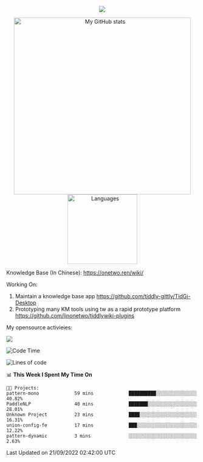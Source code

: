 <a href="https://github.com/linonetwo">
    <p align="center">
        <img src="https://github-profile-trophy.vercel.app/?username=linonetwo&column=7&theme=onedark"/>
    </p>
</a>
<a align="center" href="https://github.com/linonetwo">
  <p align="center">
    <img src="https://github-readme-stats.vercel.app/api?username=linonetwo&show_icons=true&count_private=true" alt="My GitHub stats" width="465"/>
    <img src="https://github-readme-stats.vercel.app/api/top-langs/?username=linonetwo&layout=compact&langs_count=10" alt="Languages" height="183">
  </p>
</a>

Knowledge Base (In Chinese): https://onetwo.ren/wiki/

Working On: 

1. Maintain a knowledge base app https://github.com/tiddly-gittly/TidGi-Desktop
1. Prototyping many KM tools using tw as a rapid prototype platform https://github.com/linonetwo/tiddlywiki-plugins

My opensource activieies:

![](https://visitor-badge.glitch.me/badge?page_id=linonetwo.linonetwo)

<!--START_SECTION:waka-->
![Code Time](http://img.shields.io/badge/Code%20Time-1%2C195%20hrs%2056%20mins-blue)

![Lines of code](https://img.shields.io/badge/From%20Hello%20World%20I%27ve%20Written-2%20Million%20lines%20of%20code-blue)

📊 **This Week I Spent My Time On** 

```text
🐱‍💻 Projects: 
pattern-mono             59 mins             ██████████░░░░░░░░░░░░░░░   40.82% 
PaddleNLP                40 mins             ███████░░░░░░░░░░░░░░░░░░   28.01% 
Unknown Project          23 mins             ████░░░░░░░░░░░░░░░░░░░░░   16.31% 
union-config-fe          17 mins             ███░░░░░░░░░░░░░░░░░░░░░░   12.22% 
pattern-dynamic          3 mins              ░░░░░░░░░░░░░░░░░░░░░░░░░   2.63%

```


 Last Updated on 21/09/2022 02:42:00 UTC
<!--END_SECTION:waka-->
